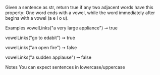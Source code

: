 Given a sentence as str, return true if any two adjacent words have this property: One word ends with a vowel, while the word immediately after begins with a vowel (a e i o u).

Examples
vowelLinks("a very large appliance") ➞ true

vowelLinks("go to edabit") ➞ true

vowelLinks("an open fire") ➞ false

vowelLinks("a sudden applause") ➞ false

Notes
You can expect sentences in lowercase/uppercase